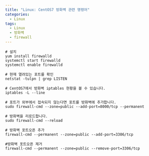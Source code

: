 ```yaml
---
title: "Linux: CentOS7 방화벽 관련 명령어"
categories:
  - Linux
tags:
  - Linux
  - 방화벽
  - firewall
---
```


```shell
# 설치
yum install firewalld
systemctl start firewalld
systemctl enable firewalld
```

```shell
# 현재 열려있는 포트를 확인
netstat -tulpn | grep LISTEN
```

```shell
# CentOS7에서 방화벽 iptables 현황을 볼 수 있습니다.
iptables -L --line
```

```shell
# 포트가 외부에서 접속되지 않는다면 포트를 방화벽에 추가합니다.
sudo firewall-cmd --zone=public --add-port=8000/tcp --permanent
```

```shell
# 방화벽을 리로드합니다.
sudo firewall-cmd --reload
```

```shell
# 방화벽 포트오픈 추가
firewall-cmd --permanent --zone=public --add-port=3306/tcp
```

```shell
#방화벽 포트오픈 제거
firewall-cmd --permanent --zone=public --remove-port=3306/tcp
```
